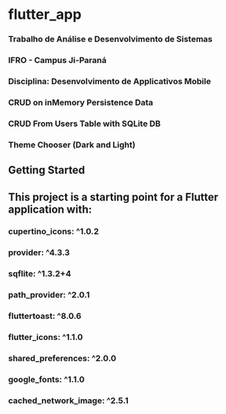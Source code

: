 # flutter_app

### Trabalho de Análise e Desenvolvimento de Sistemas
### IFRO - Campus Ji-Paraná
### Disciplina: Desenvolvimento de Applicativos Mobile


### CRUD on inMemory Persistence Data
### CRUD From Users Table with SQLite DB
### Theme Chooser (Dark and Light)

## Getting Started

## This project is a starting point for a Flutter application with:

### cupertino_icons: ^1.0.2
### provider: ^4.3.3
### sqflite: ^1.3.2+4
### path_provider: ^2.0.1
### fluttertoast: ^8.0.6
### flutter_icons: ^1.1.0
### shared_preferences: ^2.0.0
### google_fonts: ^1.1.0
### cached_network_image: ^2.5.1
